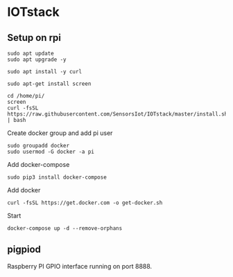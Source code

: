 # IOTstack

## Setup on rpi
```
sudo apt update
sudo apt upgrade -y
```

```
sudo apt install -y curl
```

```
sudo apt-get install screen
```

```
cd /home/pi/
screen
curl -fsSL https://raw.githubusercontent.com/SensorsIot/IOTstack/master/install.sh | bash
```

Create docker group and add pi user
```
sudo groupadd docker
sudo usermod -G docker -a pi
```

Add docker-compose
```
sudo pip3 install docker-compose
```

Add docker
```
curl -fsSL https://get.docker.com -o get-docker.sh
```

Start
```
docker-compose up -d --remove-orphans
```

## pigpiod
Raspberry PI GPIO interface running on port 8888.
